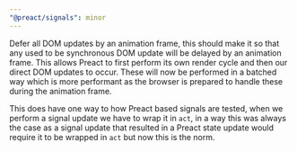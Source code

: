 ```yaml
---
"@preact/signals": minor
---
```


Defer all DOM updates by an animation frame, this should make it so
that any used to be synchronous DOM update will be delayed by an
animation frame. This allows Preact to first perform its own render
cycle and then our direct DOM updates to occur. These will now
be performed in a batched way which is more performant as the browser
is prepared to handle these during the animation frame.

This does have one way to how Preact based signals are tested, when
we perform a signal update we have to wrap it in `act`, in a way
this was always the case as a signal update that resulted in
a Preact state update would require it to be wrapped in `act` but
now this is the norm.
